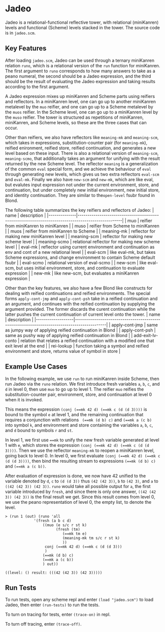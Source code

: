 # Jadeo

Jadeo is a relational-functional reflective tower, with relational (miniKanren) levels and functional (Scheme) levels stacked in the tower. The source code is in ``jadeo.scm``.

## Key Features

After loading ``jadeo.scm``, Jadeo can be used through a ternary miniKanren relation ``runo``, which is a relational version of the ``run`` function for miniKanren. The first argument to ``runo`` corresponds to how many answers to take as a peano numeral, the second should be a Jadeo expression, and the third should be the result of evaluating the Jadeo expression and taking results according to the first argument.

A Jadeo expression mixes up miniKanren and Scheme parts using reifiers and reflectors. In a miniKanren level, one can go up to another miniKanren metalevel by the ``muo`` reifier, and one can go up to a Scheme metalevel by the ``muos`` reifier. In the Scheme level, one can go up to a miniKanren level by the ``muso`` reifier. The tower is structured as repetitions of miniKanren, miniKanren, and Scheme levels, so these are the three cases that can occur.

Other than reifiers, we also have reflectors like ``meaning-mk`` and ``meaning-scm``, which takes in expressions, substitution-counter pair (for ``meaning-mk``), reified enironment, reified store, reified continuation, and generates a new level based on these input. There is also a relational version of ``meaning-scm``, ``meaning-scmo``, that additionally takes an argument for unifying with the result returned by the new Scheme level. The reflector ``meaning`` is a generalization of the common ``eval`` special form, and we achieve the behaviour of ``eval`` through generating new levels, which gives us two extra reflectors ``eval-scm`` and ``eval-mk``. Finally we also have ``new-scm`` and ``new-mk``, which are like eval, but evalutes input expression not under the current environment, store, and continuation, but under completely new initial environment, new initial store, and identity continuation. They are similar to the``open-level`` fsubr found in Blond.

The following table summarizes the key reifiers and reflectors of Jadeo:
| name         | description                                                                                        |
|--------------|----------------------------------------------------------------------------------------------------|
| muo          | reifier from miniKanren to miniKanren                                                              |
| muso         | reifier from Scheme to miniKanren                                                                  |
| muos         | reifier from miniKanren to Scheme                                                                  |
| meaning-mk   | reflector for making new miniKanren level                                                          |
| meaning-scm  | reflector for making new scheme level                                                              |
| meaning-scmo | relational reflector for making new scheme level                                                   |
| eval-mk      | reflector using current environment and continuation as env and cont of a new relational level     |
| eval-scm     | like eval-mk, but takes Scheme expressions, and change environment to contain Scheme default fsubr |
| eval-scmo    | relational version of eval-scmo                                                                    |
| new-scm      | like eval-scm, but uses initial environment, store, and continuation to evaluate expression        |
| new-mk       | like new-scm, but evaluates a miniKanren expression                                                |


Other than the key features, we also have a few Blond like constructs for dealing with reified continuations and reified environments. The special forms ``apply-cont-jmp`` and ``apply-cont-psh`` take in a reified continuation and an argument, and continues with the reified continuation by supplying the argument provided. The former discards the curent continuation while the latter pushes the current continuation of current level onto the tower.
| name              | description                                                                                  |
|-------------------|----------------------------------------------------------------------------------------------|
| apply-cont-jmp    | same as jumpy way of applying reified continuation in Blond                                  |
| apply-cont-psh    | same as pushy way of applying reified continuation in Blond                                  |
| add-exit-lv-conto | relation that relates a reified continuation with a modified one that exit level at the end  |
| rei-lookup        | function taking a symbol and reified environment and store, returns value of symbol in store |



## Example Use Cases

In the following example, we use ``run`` to run miniKanren inside Scheme, then run Jadeo via the ``runo`` relation.
We first introduce fresh variables `a`, `b`, `c`, and `d` in level 0, then use `muo` to go up to level 1. The reifier `muo` reifies the substitution-counter pair, environment, store, and continuation at level 0 when it is invoked.

This means the expression `(conj (==mk 42 d) (==mk c (d (d 3))))` is bound to the symbol `e` at level 1, and the remaining continuation that requires a conjunction with relations ` (==mk (d b) c)` and `(==mk a (c b)` into symbol `k`, and environment and store containing the variables `a`,  `b`, `c`, and `d` bound to symbols `r` and `st`.

In level 1, we first use `==mk` to unify the new fresh variable generated at level 1 with `e`, which stores the expression `(conj (==mk 42 d) (==mk c (d (d 3))))`. Then we use the reflector `meaning-mk` to reopen a miniKanren level, going back to level 0. In level 0, we first evaluate `(conj (==mk 42 d) (==mk c (d (d 3))))`, then bind the resulting stream to expressions `(==mk (d b) c)` and `(==mk a (c b))`.

After evaluation of expression is done, we now have 42 unified to the variable denoted by `d`, `c` to `(d (d 3))` thus `(42 (42 3))`, `b` to `(42 3)`, and `a` to  `((42 (42 3)) (42 3))`. `runo` would take all possible output for `a`, the first variable introduced by `fresh`, and since there is only one answer, `((42 (42 3)) (42 3))` is the final result we get. Since this result comes from level 0, we use the peano representation of level 0, the empty list, to denote the level.
	
```
> (run 1 (out) (runo 'all
			 '(fresh (a b c d)
				 ((muo (e s/c r st k)
				       (fresh (tm)
					      (==mk tm e)
					      (meaning-mk tm s/c r st k)
					      ))
				  conj (==mk 42 d) (==mk c (d (d 3)))
				  )
				 (==mk (d b) c)
				 (==mk a (c b))
				 ) out))
				 
((level: () result: (((42 (42 3)) (42 3)))))
```

## Run Tests

To run tests, open any scheme repl and enter `` (load "jadeo.scm") `` to load Jadeo,
then enter `` (run-tests) `` to run the tests.

To turn on tracing for tests, enter ``(trace-on)`` in repl.

To turn off tracing, enter ``(trace-off)``.
